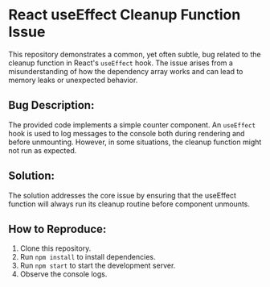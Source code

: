 # React useEffect Cleanup Function Issue

This repository demonstrates a common, yet often subtle, bug related to the cleanup function in React's `useEffect` hook.  The issue arises from a misunderstanding of how the dependency array works and can lead to memory leaks or unexpected behavior.

## Bug Description:

The provided code implements a simple counter component. An `useEffect` hook is used to log messages to the console both during rendering and before unmounting.  However, in some situations, the cleanup function might not run as expected. 

## Solution:

The solution addresses the core issue by ensuring that the useEffect function will always run its cleanup routine before component unmounts. 

## How to Reproduce:

1. Clone this repository.
2. Run `npm install` to install dependencies.
3. Run `npm start` to start the development server.
4. Observe the console logs.
